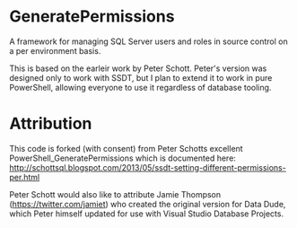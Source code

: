 # GeneratePermissions
A framework for managing SQL Server users and roles in source control on a per environment basis.

This is based on the earleir work by Peter Schott. Peter's version was designed only to work with SSDT, but I plan to extend it to work in pure PowerShell, allowing everyone to use it regardless of database tooling.

# Attribution
This code is forked (with consent) from Peter Schotts excellent PowerShell_GeneratePermissions which is documented here:
http://schottsql.blogspot.com/2013/05/ssdt-setting-different-permissions-per.html

Peter Schott would also like to attribute Jamie Thompson (https://twitter.com/jamiet) who created the original version for Data Dude, which Peter himself updated for use with Visual Studio Database Projects.
